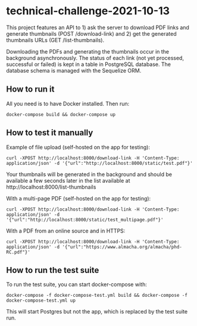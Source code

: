# technical-challenge-2021-10-13

This project features an API to 1) ask the server to download PDF links and generate thumbnails (POST /download-link) and 2) get the generated thumbnails URLs (GET /list-thumbnails).

Downloading the PDFs and generating the thumbnails occur in the background asynchronously. The status of each link (not yet processed, successful or failed) is kept in a table in PostgreSQL database. The database schema is managed with the Sequelize ORM.

## How to run it

All you need is to have Docker installed. Then run:

    docker-compose build && docker-compose up

## How to test it manually

Example of file upload (self-hosted on the app for testing):

    curl -XPOST http://localhost:8000/download-link -H 'Content-Type: application/json' -d '{"url":"http://localhost:8000/static/test.pdf"}'

Your thumbnails will be generated in the background and should be available a few seconds later in the list available at http://localhost:8000/list-thumbnails

With a multi-page PDF (self-hosted on the app for testing):

    curl -XPOST http://localhost:8000/download-link -H 'Content-Type: application/json' -d '{"url":"http://localhost:8000/static/test_multipage.pdf"}'

With a PDF from an online source and in HTTPS:

    curl -XPOST http://localhost:8000/download-link -H 'Content-Type: application/json' -d '{"url":"https://www.almacha.org/almacha/phd-RC.pdf"}'

## How to run the test suite

To run the test suite, you can start docker-compose with:

    docker-compose -f docker-compose-test.yml build && docker-compose -f docker-compose-test.yml up

This will start Postgres but not the app, which is replaced by the test suite run.
